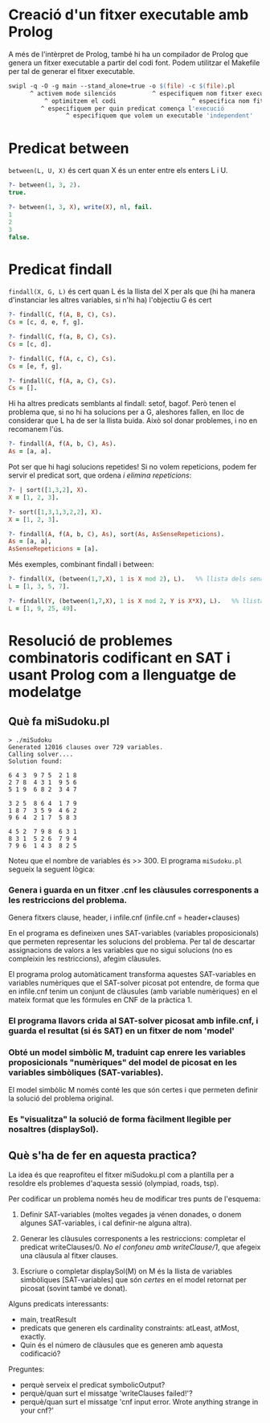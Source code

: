 # Creació d'un fitxer executable amb Prolog

A més de l'intèrpret de Prolog, també hi ha un compilador de Prolog que genera un fitxer executable a partir del codi font. Podem utilitzar el Makefile per tal de generar el fitxer executable. 

```Makefile
swipl -q -O -g main --stand_alone=true -o $(file) -c $(file).pl
      ^ activem mode silenciós          ^ especifiquem nom fitxer executable
          ^ optimitzem el codi                     ^ especifica nom fitxer font
	     ^ especifiquem per quin predicat comença l'execució
	            ^ especifiquem que volem un executable 'independent'
```

# Predicat between

`between(L, U, X)` és cert quan X és un enter entre els enters L i U.

```Prolog
?- between(1, 3, 2).
true.

?- between(1, 3, X), write(X), nl, fail.
1
2
3
false.
```

# Predicat findall

`findall(X, G, L)` és cert quan L és la llista del X per als que (hi ha manera d'instanciar les altres variables, si n'hi ha) l'objectiu G és cert

```Prolog
?- findall(C, f(A, B, C), Cs).
Cs = [c, d, e, f, g].

?- findall(C, f(a, B, C), Cs).
Cs = [c, d].

?- findall(C, f(A, c, C), Cs).
Cs = [e, f, g].

?- findall(C, f(A, a, C), Cs).
Cs = [].
```

Hi ha altres predicats semblants al findall: setof, bagof. Però tenen el problema que, si no hi ha solucions per a G, aleshores fallen, en lloc de considerar que L ha de ser la llista buida. Això sol donar problemes, i no en recomanem l'ús.

```Prolog
?- findall(A, f(A, b, C), As).
As = [a, a].
```

Pot ser que hi hagi solucions repetides! Si no volem repeticions, podem fer servir el predicat sort, que ordena *i elimina repeticions*:

```Prolog
?- | sort([1,3,2], X).
X = [1, 2, 3].

?- sort([1,3,1,3,2,2], X).
X = [1, 2, 3].

?- findall(A, f(A, b, C), As), sort(As, AsSenseRepeticions).
As = [a, a],
AsSenseRepeticions = [a].
```

Més exemples, combinant findall i between:

```Prolog
?- findall(X, (between(1,7,X), 1 is X mod 2), L).   %% llista dels senars entre 1 i 7
L = [1, 3, 5, 7].

?- findall(Y, (between(1,7,X), 1 is X mod 2, Y is X*X), L).   %% llista dels quadrats dels senars entre 1 i 7
L = [1, 9, 25, 49].
```

# Resolució de problemes combinatoris codificant en SAT i usant Prolog com a llenguatge de modelatge 

## Què fa miSudoku.pl

```Shell
> ./miSudoku
Generated 12016 clauses over 729 variables.
Calling solver....
Solution found:

6 4 3  9 7 5  2 1 8
2 7 8  4 3 1  9 5 6
5 1 9  6 8 2  3 4 7

3 2 5  8 6 4  1 7 9
1 8 7  3 5 9  4 6 2
9 6 4  2 1 7  5 8 3

4 5 2  7 9 8  6 3 1
8 3 1  5 2 6  7 9 4
7 9 6  1 4 3  8 2 5
```

Noteu que el nombre de variables és >> 300. El programa `miSudoku.pl` segueix la seguent lògica:

### Genera i guarda en un fitxer .cnf les clàusules corresponents a les restriccions del problema.

Genera fitxers clause, header, i infile.cnf (infile.cnf = header+clauses)

En el programa es defineixen unes SAT-variables (variables proposicionals) que permeten representar les solucions del problema. Per tal de descartar assignacions de valors a les variables que no sigui solucions (no es compleixin les restriccions), afegim clàusules.

El programa prolog automàticament transforma aquestes SAT-variables en variables numèriques que el SAT-solver picosat pot entendre, de forma que en infile.cnf tenim un conjunt de clàusules (amb variable numèriques) en el mateix format que les fórmules en CNF de la pràctica 1.

### El programa llavors crida al SAT-solver picosat amb infile.cnf, i guarda el resultat (si és SAT) en un fitxer de nom 'model'

### Obté un model simbòlic M, traduint cap enrere les variables proposicionals "numèriques" del model de picosat en les variables simbòliques (SAT-variables).

El model simbòlic M només conté les que són certes i que permeten definir la solució del problema original.

### Es "visualitza" la solució de forma fàcilment llegible per nosaltres (displaySol).

## Què s'ha de fer en aquesta practica?

La idea és que reaprofiteu el fitxer miSudoku.pl com a plantilla per a resoldre els problemes d'aquesta sessió (olympiad, roads, tsp).

Per codificar un problema només heu de modificar tres punts de l'esquema:

1) Definir SAT-variables (moltes vegades ja vénen donades, o donem algunes SAT-variables, i cal definir-ne alguna altra).

2) Generar les clàusules corresponents a les restriccions: completar el predicat  writeClauses/0. *No el confoneu amb writeClause/1*, que afegeix una clàusula al fitxer clauses.

3) Escriure o completar displaySol(M) on M és la llista de variables simbòliques [SAT-variables] que són *certes* en el model retornat per picosat (sovint també ve donat).

Alguns predicats interessants:
* main, treatResult
* predicats que generen els cardinality constraints: atLeast, atMost, exactly.
* Quin és el número de clàusules que es generen amb aquesta codificació?

Preguntes:
* perquè serveix el predicat symbolicOutput?
* perquè/quan surt el missatge 'writeClauses failed!'?
* perquè/quan surt el missatge 'cnf input error. Wrote anything strange in your cnf?'

